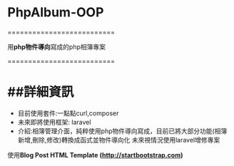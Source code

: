 # PhpAlbum-OOP

==========================

用**php物件導向**寫成的php相簿專案

==========================

##詳細資訊
==========================
*   目前使用套件:一點點curl,composer
*   未來即將使用框架: laravel
*   介紹:相簿管理介面，純粹使用php物件導向寫成，目前已將大部分功能(相簿新增,刪除,修改)轉換成函式並物件導向化
    未來視情況使用laravel增修專案

使用**Blog Post HTML Template (http://startbootstrap.com)**
